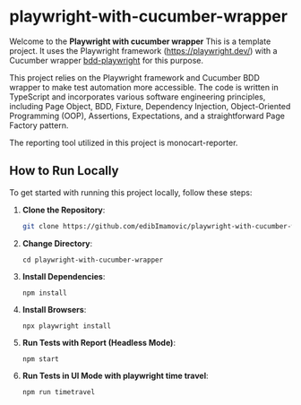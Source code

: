 # playwright-with-cucumber-wrapper

Welcome to the **Playwright with cucumber wrapper** This is a template project. It uses the Playwright framework (https://playwright.dev/) with a Cucumber wrapper [bdd-playwright](https://github.com/vitalets/playwright-bdd) for this purpose.

This project relies on the Playwright framework and Cucumber BDD wrapper to make test automation more accessible. The code is written in TypeScript and incorporates various software engineering principles, including Page Object, BDD, Fixture, Dependency Injection, Object-Oriented Programming (OOP), Assertions, Expectations, and a straightforward Page Factory pattern.

The reporting tool utilized in this project is monocart-reporter.

## How to Run Locally

To get started with running this project locally, follow these steps:

1. **Clone the Repository**:

   ```sh
   git clone https://github.com/edibImamovic/playwright-with-cucumber-wrapper
      ```

2. **Change Directory**:
   ```
   cd playwright-with-cucumber-wrapper
   ```

3. **Install Dependencies**:
   ```
   npm install
   ```

4. **Install Browsers**:
   ```
   npx playwright install
   ```

5. **Run Tests with Report (Headless Mode)**:
   ```
   npm start
   ```

6. **Run Tests in UI Mode with playwright time travel**:
   ```
   npm run timetravel
   ```

